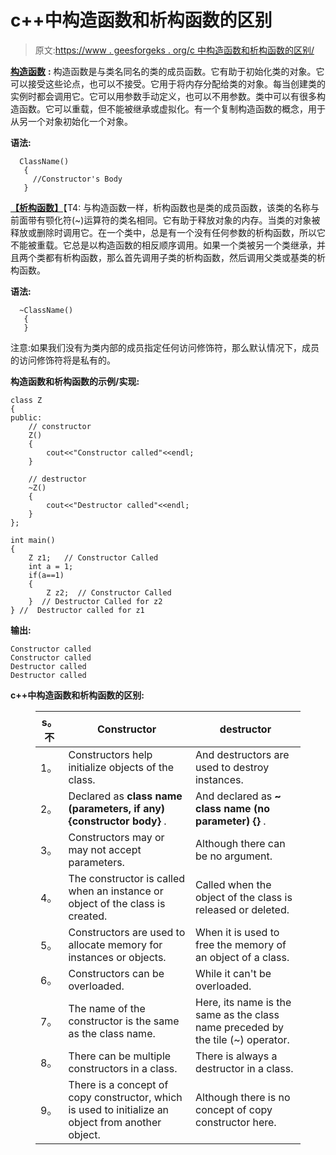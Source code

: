 # c++中构造函数和析构函数的区别

> 原文:[https://www . geesforgeks . org/c 中构造函数和析构函数的区别/](https://www.geeksforgeeks.org/difference-between-constructor-and-destructor-in-c/)

[**构造函数**](https://www.geeksforgeeks.org/constructors-c/) **:**
构造函数是与类名同名的类的成员函数。它有助于初始化类的对象。它可以接受这些论点，也可以不接受。它用于将内存分配给类的对象。每当创建类的实例时都会调用它。它可以用参数手动定义，也可以不用参数。类中可以有很多构造函数。它可以重载，但不能被继承或虚拟化。有一个复制构造函数的概念，用于从另一个对象初始化一个对象。

**语法:**

```
  ClassName()
   {
     //Constructor's Body 
   } 
```

[**【析构函数】**](https://www.geeksforgeeks.org/destructors-c/)【T4:
与构造函数一样，析构函数也是类的成员函数，该类的名称与前面带有颚化符(~)运算符的类名相同。它有助于释放对象的内存。当类的对象被释放或删除时调用它。在一个类中，总是有一个没有任何参数的析构函数，所以它不能被重载。它总是以构造函数的相反顺序调用。如果一个类被另一个类继承，并且两个类都有析构函数，那么首先调用子类的析构函数，然后调用父类或基类的析构函数。

**语法:**

```
  ~ClassName()
   { 
   }
```

注意:如果我们没有为类内部的成员指定任何访问修饰符，那么默认情况下，成员的访问修饰符将是私有的。

**构造函数和析构函数的示例/实现:**

```
class Z
{
public:
    // constructor
    Z()
    {
        cout<<"Constructor called"<<endl;
    }

    // destructor
    ~Z()
    {
        cout<<"Destructor called"<<endl;
    }
};

int main()
{
    Z z1;   // Constructor Called
    int a = 1;
    if(a==1)
    {
        Z z2;  // Constructor Called
    }  // Destructor Called for z2
} //  Destructor called for z1 
```

**输出:**

```
Constructor called
Constructor called
Destructor called
Destructor called 
```

**c++中构造函数和析构函数的区别:**

<figure class="table">

| s。不 | Constructor | destructor |
| --- | --- | --- |
| 1。 | Constructors help initialize objects of the class. | And destructors are used to destroy instances. |
| 2。 | Declared as **class name (parameters, if any) {constructor body}** . | And declared as **~ class name (no parameter) {}** . |
| 3。 | Constructors may or may not accept parameters. | Although there can be no argument. |
| 4。 | The constructor is called when an instance or object of the class is created. | Called when the object of the class is released or deleted. |
| 5。 | Constructors are used to allocate memory for instances or objects. | When it is used to free the memory of an object of a class. |
| 6。 | Constructors can be overloaded. | While it can't be overloaded. |
| 7。 | The name of the constructor is the same as the class name. | Here, its name is the same as the class name preceded by the tile (~) operator. |
| 8。 | There can be multiple constructors in a class. | There is always a destructor in a class. |
| 9。 | There is a concept of copy constructor, which is used to initialize an object from another object. | Although there is no concept of copy constructor here. |

</figure>
